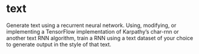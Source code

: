 # text
Generate text using a recurrent neural network. Using, modifying, or implementing a TensorFlow implementation of Karpathy’s char-rnn or another text RNN algorithm, train a RNN using a text dataset of your choice to generate output in the style of that text.
